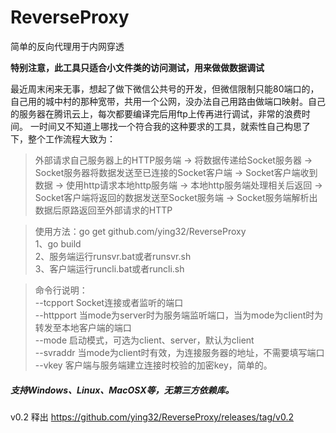 # ReverseProxy
简单的反向代理用于内网穿透  

**特别注意，此工具只适合小文件类的访问测试，用来做做数据调试**  

最近周末闲来无事，想起了做下微信公共号的开发，但微信限制只能80端口的，自己用的城中村的那种宽带，共用一个公网，没办法自己用路由做端口映射。自己的服务器在腾讯云上，每次都要编译完后用ftp上传再进行调试，非常的浪费时间。 一时间又不知道上哪找一个符合我的这种要求的工具，就索性自己构思了下，整个工作流程大致为：   


> 外部请求自己服务器上的HTTP服务端 -> 将数据传递给Socket服务器 -> Socket服务器将数据发送至已连接的Socket客户端 -> Socket客户端收到数据 -> 使用http请求本地http服务端 -> 本地http服务端处理相关后返回 -> Socket客户端将返回的数据发送至Socket服务端 -> Socket服务端解析出数据后原路返回至外部请求的HTTP  
 

> 使用方法：go get github.com/ying32/ReverseProxy  
> 1、go build   
> 2、服务端运行runsvr.bat或者runsvr.sh    
> 3、客户端运行runcli.bat或者runcli.sh    

> 命令行说明：  
>  --tcpport    Socket连接或者监听的端口   
>  --httpport   当mode为server时为服务端监听端口，当为mode为client时为转发至本地客户端的端口  
>  --mode       启动模式，可选为client、server，默认为client  
>  --svraddr    当mode为client时有效，为连接服务器的地址，不需要填写端口  
>  --vkey       客户端与服务端建立连接时校验的加密key，简单的。

##### 支持Windows、Linux、MacOSX等，无第三方依赖库。

v0.2 释出 https://github.com/ying32/ReverseProxy/releases/tag/v0.2
